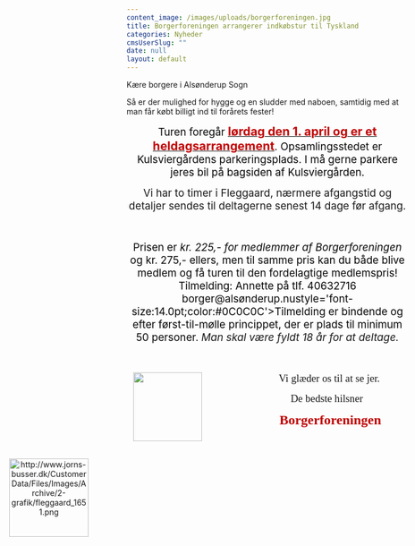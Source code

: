 ```yaml
---
content_image: /images/uploads/borgerforeningen.jpg
title: Borgerforeningen arrangerer indkøbstur til Tyskland
categories: Nyheder
cmsUserSlug: ""
date: null
layout: default
---
```


Kære borgere i Alsønderup Sogn

Så er der mulighed for hygge og en sludder med naboen, samtidig
med at man får købt billigt ind til forårets fester!

<p align=center style='text-align:center'><span style='font-size:14.0pt;
color:#070707'>Turen foregår </span><b style='mso-bidi-font-weight:normal'><u><span
style='font-size:16.0pt;color:#C00000'>lørdag den 1. april og er et heldagsarrangement</span></u></b><span
style='font-size:14.0pt;color:#070707'>. Opsamlingsstedet er Kulsviergårdens
parkeringsplads. I må gerne parkere jeres bil på bagsiden af Kulsviergården.<o:p></o:p></span></p>

<p align=center style='text-align:center'><span style='font-size:14.0pt'>Vi har
to timer i <span style='mso-bidi-font-weight:bold'>Fleggaard, nærmere
afgangstid og detaljer sendes til deltagerne senest 14 dage før afgang.

<p align=center style='text-align:center'><span style='font-size:14.0pt;
color:#070707'><o:p>&nbsp;</o:p></span></p>

<p align=center style='text-align:center'><span style='font-size:14.0pt;
color:#070707'>Prisen er <i style='mso-bidi-font-style:normal'>kr. 225,- for
medlemmer af Borgerforeningen</i> og kr. 275,- ellers, men til samme pris kan
du både blive medlem og få turen til den fordelagtige medlemspris! Tilmelding: Annette på tlf. 40632716 borger@alsønderup.nustyle='font-size:14.0pt;color:#0C0C0C'>Tilmelding er bindende og efter
først-til-mølle princippet, der er plads til minimum 50 personer</span><span
style='font-size:14.0pt'>.<i style='mso-bidi-font-style:normal'> Man skal være
fyldt 18 år for at deltage.</i><o:p></o:p></span></p>

<p><span style='font-size:14.0pt;color:#0C0C0C'><o:p>&nbsp;</o:p></span></p>

<p class=MsoNormal align=center style='mso-margin-top-alt:auto;mso-margin-bottom-alt:
auto;text-align:center;line-height:normal'><!--[if gte vml 1]><v:shapetype
 id="_x0000_t75" coordsize="21600,21600" o:spt="75" o:preferrelative="t"
 path="m@4@5l@4@11@9@11@9@5xe" filled="f" stroked="f">
 <v:stroke joinstyle="miter"/>
 <v:formulas>
  <v:f eqn="if lineDrawn pixelLineWidth 0"/>
  <v:f eqn="sum @0 1 0"/>
  <v:f eqn="sum 0 0 @1"/>
  <v:f eqn="prod @2 1 2"/>
  <v:f eqn="prod @3 21600 pixelWidth"/>
  <v:f eqn="prod @3 21600 pixelHeight"/>
  <v:f eqn="sum @0 0 1"/>
  <v:f eqn="prod @6 1 2"/>
  <v:f eqn="prod @7 21600 pixelWidth"/>
  <v:f eqn="sum @8 21600 0"/>
  <v:f eqn="prod @7 21600 pixelHeight"/>
  <v:f eqn="sum @10 21600 0"/>
 </v:formulas>
 <v:path o:extrusionok="f" gradientshapeok="t" o:connecttype="rect"/>
 <o:lock v:ext="edit" aspectratio="t"/>
</v:shapetype><v:shape id="Picture_x0020_2" o:spid="_x0000_s1027" type="#_x0000_t75"
 style='position:absolute;left:0;text-align:left;margin-left:376.6pt;
 margin-top:.5pt;width:92.65pt;height:92.65pt;z-index:-251656192;visibility:visible;
 mso-wrap-style:square;mso-width-percent:0;mso-height-percent:0;
 mso-wrap-distance-left:9pt;mso-wrap-distance-top:0;mso-wrap-distance-right:9pt;
 mso-wrap-distance-bottom:0;mso-position-horizontal:absolute;
 mso-position-horizontal-relative:text;mso-position-vertical:absolute;
 mso-position-vertical-relative:text;mso-width-percent:0;mso-height-percent:0;
 mso-width-relative:margin;mso-height-relative:margin'>
 <v:imagedata src="file:///C:\Users\HP\AppData\Local\Temp\msohtmlclip1\01\clip_image001.png"
  o:title=""/>
 <w:wrap type="tight"/>
</v:shape><![endif]--><![if !vml]><img width=123 height=123
src="file:///C:\Users\HP\AppData\Local\Temp\msohtmlclip1\01\clip_image002.png"
align=left hspace=12 v:shapes="Picture_x0020_2"><![endif]><!--[if gte vml 1]><v:shape
 id="Billede_x0020_5" o:spid="_x0000_s1026" type="#_x0000_t75" alt="http://www.jorns-busser.dk/CustomerData/Files/Images/Archive/2-grafik/fleggaard_1651.png"
 style='position:absolute;left:0;text-align:left;margin-left:0;margin-top:.7pt;
 width:106.5pt;height:105pt;z-index:-251658240;visibility:visible;
 mso-wrap-style:square;mso-wrap-distance-left:9pt;mso-wrap-distance-top:0;
 mso-wrap-distance-right:9pt;mso-wrap-distance-bottom:0;
 mso-position-horizontal:left;mso-position-horizontal-relative:margin;
 mso-position-vertical:absolute;mso-position-vertical-relative:text'>
 <v:imagedata src="file:///C:\Users\HP\AppData\Local\Temp\msohtmlclip1\01\clip_image003.png"
  o:title="fleggaard_1651"/>
 <w:wrap anchorx="margin"/>
</v:shape><![endif]--><![if !vml]><span style='mso-ignore:vglayout;position:
absolute;z-index:-1895825408;left:0px;margin-left:0px;margin-top:154px;
width:178px;height:175px'><img width=142 height=140
src="file:///C:\Users\HP\AppData\Local\Temp\msohtmlclip1\01\clip_image003.png"
alt="http://www.jorns-busser.dk/CustomerData/Files/Images/Archive/2-grafik/fleggaard_1651.png"
v:shapes="Billede_x0020_5"></span><![endif]><span style='font-size:14.0pt;
font-family:"Times New Roman",serif;mso-fareast-font-family:"Times New Roman";
mso-fareast-language:DA'><span style='mso-spacerun:yes'>                </span>Vi
glæder os til at se jer.<o:p></o:p></span></p>

<p class=MsoNormal align=center style='mso-margin-top-alt:auto;mso-margin-bottom-alt:
auto;text-align:center;line-height:normal'><span style='font-size:14.0pt;
font-family:"Times New Roman",serif;mso-fareast-font-family:"Times New Roman";
mso-fareast-language:DA'><span style='mso-spacerun:yes'>              </span>De
bedste hilsner<o:p></o:p></span></p>

<p class=MsoNormal align=center style='mso-margin-top-alt:auto;mso-margin-bottom-alt:
auto;text-align:center;line-height:normal'><b style='mso-bidi-font-weight:normal'><span
style='font-size:18.0pt;font-family:"Times New Roman",serif;mso-fareast-font-family:
"Times New Roman";color:#C00000;mso-fareast-language:DA'><span
style='mso-spacerun:yes'>             </span>Borgerforeningen<o:p></o:p></span></b></p>

<!--EndFragment-->
</body>

</html>
